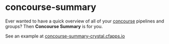# concourse-summary

Ever wanted to have a quick overview of all of your [concourse](https://concourse.ci/) pipelines and groups? Then **Concourse Summary** is for you.

See an example at [concourse-summary-crystal.cfapps.io](https://concourse-summary-crystal.cfapps.io/)
